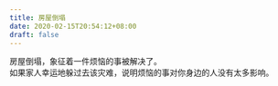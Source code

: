 ```yaml
---
title: 房屋倒塌
date: 2020-02-15T20:54:12+08:00
draft: false
---
```


房屋倒塌，象征着一件烦恼的事被解决了。<br>
如果家人幸运地躲过去该灾难，说明烦恼的事对你身边的人没有太多影响。<br>
